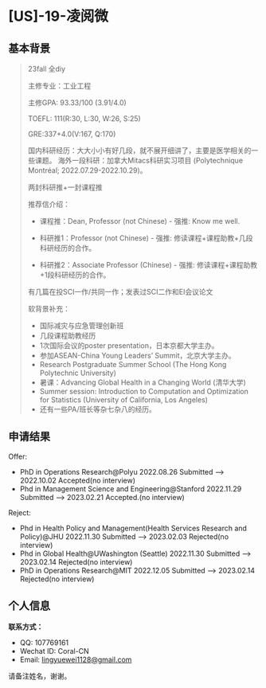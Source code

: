 # \[US\]-19-凌阅微 

## 基本背景

>23fall 全diy
>
>主修专业：工业工程
>
>主修GPA: 93.33/100 (3.91/4.0)
>
>TOEFL: 111(R:30, L:30, W:26, S:25)
>
>GRE:337+4.0(V:167, Q:170)
>
>国内科研经历：大大小小有好几段，就不展开细讲了，主要是医学相关的一些课题。 海外一段科研：加拿大Mitacs科研实习项目 (Polytechnique Montréal; 2022.07.29-2022.10.29)。
>
>两封科研推+一封课程推
>
>推荐信介绍：
>
>+ 课程推：Dean, Professor (not Chinese) - 强推: Know me well. 
>
>+ 科研推1：Professor (not Chinese) - 强推: 修读课程+课程助教+几段科研经历的合作。 
>+ 科研推2：Associate Professor (Chinese) - 强推: 修读课程+课程助教+1段科研经历的合作。
>
>有几篇在投SCI一作/共同一作；发表过SCI二作和EI会议论文
>
>软背景补充：
>
>+ 国际减灾与应急管理创新班
>+ 几段课程助教经历
>+ 1次国际会议的poster presentation，日本京都大学主办。
>+ 参加ASEAN-China Young Leaders’ Summit，北京大学主办。
>+  Research Postgraduate Summer School (The Hong Kong Polytechnic University)
>+ 暑课：Advancing Global Health in a Changing World (清华大学)
>+ Summer session: Introduction to Computation and Optimization for Statistics (University of California, Los Angeles)
>+ 还有一些PA/班长等杂七杂八的经历。

## 申请结果

Offer:

+ PhD in Operations Research@Polyu 2022.08.26 Submitted --> 2022.10.02 Accepted(no interview)
+ Phd in Management Science and Engineering@Stanford 2022.11.29 Submitted --> 2023.02.21 Accepted.(no interview)

Reject:

+ Phd in Health Policy and Management(Health Services Research and Policy)@JHU 2022.11.30 Submitted --> 2023.02.03 Rejected(no interview) 
+ Phd in Global Health@UWashington (Seattle) 2022.11.30 Submitted --> 2023.02.14 Rejected(no interview) 
+ PhD in Operations Research@MIT 2022.12.05 Submitted --> 2023.02.14 Rejected(no interview)

## 个人信息

**联系方式：**

+ QQ: 107769161 
+ Wechat ID: Coral-CN 
+ Email: lingyuewei1128@gmail.com

请备注姓名，谢谢。
